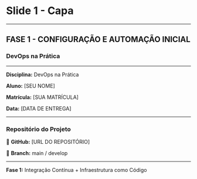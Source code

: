 # Slide 1 - Capa

---

## FASE 1 - CONFIGURAÇÃO E AUTOMAÇÃO INICIAL

### DevOps na Prática

---

**Disciplina:** DevOps na Prática

**Aluno:** [SEU NOME]

**Matrícula:** [SUA MATRÍCULA]

**Data:** [DATA DE ENTREGA]

---

### Repositório do Projeto

🔗 **GitHub:** [URL DO REPOSITÓRIO]

📁 **Branch:** main / develop

---

**Fase 1:** Integração Contínua + Infraestrutura como Código


